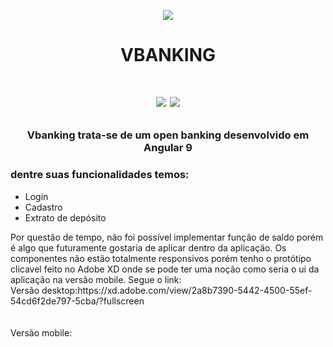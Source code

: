 <p align="center">
  <img src="https://logopond.com/logos/70d621242e939dfcdb2b9bdc562c7f23.png"/>
</p>
<h1 align="center">VBANKING<h1>
<p align="center">
  <img src="https://i.imgur.com/c8RPFES.jpg"/>
  <img src="https://i.imgur.com/osPKa4U.jpg"/>
</p>
<h3 align="center">
  Vbanking trata-se de um open banking desenvolvido em Angular 9
</h3>
<h3>
  dentre suas funcionalidades temos:
</h3>
<ul>
  <li>Login</li>
  <li>Cadastro</li>
  <li>Extrato de depósito</li>
</ul>
<span>Por questão de tempo, não foi possível implementar função de saldo porém é algo que futuramente gostaria de aplicar dentro da aplicação. Os componentes não estão totalmente responsivos porém tenho o protótipo clicavel feito no Adobe XD onde se pode ter uma noção como seria o ui da aplicação na versão mobile. Segue o link:</span>
<br>
<span>Versão desktop:</span>https://xd.adobe.com/view/2a8b7390-5442-4500-55ef-54cd6f2de797-5cba/?fullscreen
<br>
  <br>
  <br>
<span>Versão mobile:</span><a href="https://xd.adobe.com/view/4a78c0cc-addb-4102-59dc-578e25f04dbc-3c49/?fullscreen"></a>
